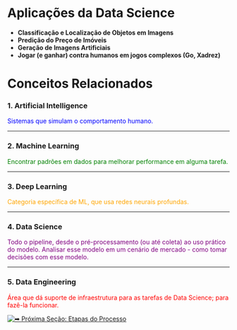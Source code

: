 # **Aplicações da Data Science**

- **Classificação e Localização de Objetos em Imagens**
- **Predição do Preço de Imóveis**
- **Geração de Imagens Artificiais**
- **Jogar (e ganhar) contra humanos em jogos complexos (Go, Xadrez)**

# **Conceitos Relacionados**

### 1. **Artificial Intelligence** 
<span style="color:blue">Sistemas que simulam o comportamento humano.</span>

---

### 2. **Machine Learning** 
<span style="color:green">Encontrar padrões em dados para melhorar performance em alguma tarefa.</span>

---

### 3. **Deep Learning**
<span style="color:orange">Categoria específica de ML, que usa redes neurais profundas.</span>

---

### 4. **Data Science**
<span style="color:purple">Todo o pipeline, desde o pré-processamento (ou até coleta) ao uso prático do modelo. Analisar esse modelo em um cenário de mercado - como tomar decisões com esse modelo.</span>

---

### 5. **Data Engineering**
<span style="color:red">Área que dá suporte de infraestrutura para as tarefas de Data Science; para fazê-la funcionar.</span>


[![➡ Próxima Seção: Etapas do Processo](https://img.shields.io/badge/-➡_Próxima_Seção-blue?style=for-the-badge&color=007BFF)](https://github.com/biankyrou/data-science-lab/blob/main/Guia%20de%20Estudos/1-%20Introdu%C3%A7%C3%A3o/3-%20Etapas%20do%20Processo.md)
